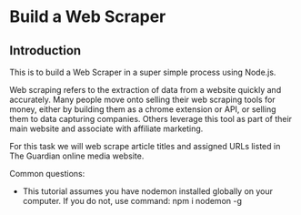 # Build a Web Scraper

## Introduction
This is to build a Web Scraper in a super simple process using Node.js.

Web scraping refers to the extraction of data from a website quickly and accurately. Many people move onto selling their web scraping tools for money, either by building them as a chrome extension or API, or selling them to data capturing companies. Others leverage this tool as part of their main website and associate with affiliate marketing.

For this task we will web scrape article titles and assigned URLs listed in The Guardian online media website.

Common questions:
- This tutorial assumes you have nodemon installed globally on your computer. If you do not, use command: npm i nodemon -g
